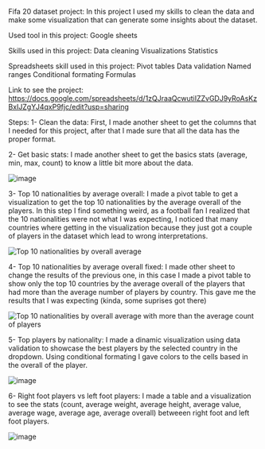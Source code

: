 Fifa 20 dataset project:
In this project I used my skills to clean the data and make some visualization that can generate some insights about the dataset.

Used tool in this project: Google sheets

Skills used in this project:
Data cleaning
Visualizations
Statistics

Spreadsheets skill used in this project:
Pivot tables
Data validation
Named ranges
Conditional formating
Formulas

Link to see the project:  
https://docs.google.com/spreadsheets/d/1zQJraaQcwutiIZZvGDJ9yRoAsKzBxIJZgYJ4qxP9fjc/edit?usp=sharing


Steps: 
1- Clean the data: First, I made another sheet to get the columns that I needed for this project, after that I made sure that all the data has the proper format.


2- Get basic stats: I made another sheet to get the basics stats (average, min, max, count) to know a little bit more about the data.

![image](https://github.com/DAGF1712/Data_analyst_portfolio/assets/55629047/7d714720-b3ca-4820-b762-a065d3cc0d43)


3- Top 10 nationalities by average overall: I made a pivot table to get a visualization to get the top 10 nationalities by the average overall of the players. In this step I find something weird, as a football fan I realized that the 10 nationalities were not what I was expecting, I noticed that many countries where getting in the visualization because they just got a couple of players in the dataset which lead to wrong interpretations.

![Top 10 nationalities by overall average](https://github.com/DAGF1712/Data_analyst_portfolio/assets/55629047/3c5a94d4-4e68-4e21-8e99-3db5548b68ca)


4- Top 10 nationalities by average overall fixed: I made other sheet to change the results of the previous one, in this case I made a pivot table to show only the top 10 countries by the average overall of the players that had more than the average number of players by country. This gave me the results that I was expecting (kinda, some suprises got there)

![Top 10 nationalities by overall average with more than the average count of players](https://github.com/DAGF1712/Data_analyst_portfolio/assets/55629047/bf4fab98-23a0-4c2a-8d94-705427058e44)


5- Top players by nationality: I made a dinamic visualization using data validation to showcase the best players by the selected country in the dropdown. Using conditional formating I gave colors to the cells based in the overall of the player.

![image](https://github.com/DAGF1712/Data_analyst_portfolio/assets/55629047/910170ba-03de-4e6f-81e7-7ebc9789954a)


6- Right foot players vs left foot players: I made a table and a visualization to see the stats (count, average weight, average height, average value, average wage, average age, average overall) betweeen right foot and left foot players.

![image](https://github.com/DAGF1712/Data_analyst_portfolio/assets/55629047/f5572d56-5ae0-4b3a-9b78-344ec7f1d2b7)


